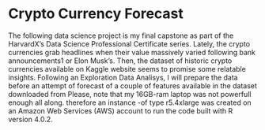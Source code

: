 # Crypto Currency Forecast
The following data science project is my final capstone as part of the HarvardX’s Data Science Professional
Certificate series.
Lately, the crypto currencies grab headlines when their value massively varied following bank announcements1
or Elon Musk’s. Then, the dataset of historic crypto currencies available on Kaggle website seems to promise
some relatable insights. Following an Exploration Data Analisys, I will prepare the data before an attempt
of forecast of a couple of features available in the dataset downloaded from
Please, note that my 16GB-ram laptop was not powerfull enough all along. therefore an instance
-of type r5.4xlarge was created on an Amazon Web Services (AWS) account to run the code built with R version 4.0.2.
